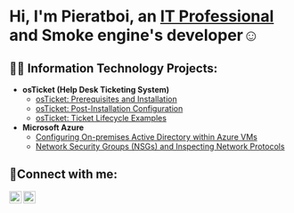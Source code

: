 <h1>Hi, I'm Pieratboi, an <a href="https://linkedin.com/in/rafael-razapov-60391a2b8/">IT Professional</a> and Smoke engine's developer☺</h1>

<h2>👨‍💻 Information Technology Projects:</h2>

- <b>osTicket (Help Desk Ticketing System)</b>
  - [osTicket: Prerequisites and Installation](https://github.com/Pieratboi/osticket-prereqs)
  - [osTicket: Post-Installation Configuration](https://github.com/Pieratboi/post-install-config)
  - [osTicket: Ticket Lifecycle Examples](https://github.com/Pieratboi/ticket-lifecycle)
- <b>Microsoft Azure</b>
  - [Configuring On-premises Active Directory within Azure VMs](https://github.com/Pieratboi/configure-ad)
  - [Network Security Groups (NSGs) and Inspecting Network Protocols](https://github.com/Pieratboi/azure-network-protocols)

<h2>🤳Connect with me:</h2>

[<img align="left" alt="Josh | LinkedIn" width="22px" src="https://cdn.jsdelivr.net/npm/simple-icons@v3/icons/linkedin.svg" />][linkedin]
[<img align="left" alt="Josh | Instagram" width="22px" src="https://cdn.jsdelivr.net/npm/simple-icons@v3/icons/instagram.svg" />][instagram]

[instagram]: https://www.instagram.com/Josh
[linkedin]: https://linkedin.com/in/rafael-razapov-60391a2b8
